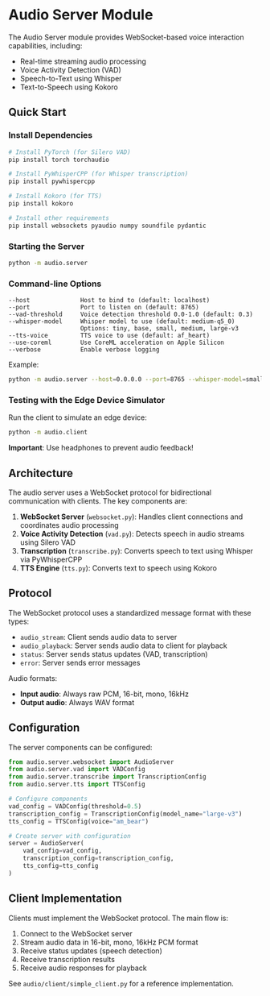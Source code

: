 # Audio Server Module

The Audio Server module provides WebSocket-based voice interaction capabilities, including:

- Real-time streaming audio processing
- Voice Activity Detection (VAD)
- Speech-to-Text using Whisper
- Text-to-Speech using Kokoro

## Quick Start

### Install Dependencies

```bash
# Install PyTorch (for Silero VAD)
pip install torch torchaudio

# Install PyWhisperCPP (for Whisper transcription)
pip install pywhispercpp

# Install Kokoro (for TTS)
pip install kokoro

# Install other requirements
pip install websockets pyaudio numpy soundfile pydantic
```

### Starting the Server

```bash
python -m audio.server
```

### Command-line Options

```
--host              Host to bind to (default: localhost)
--port              Port to listen on (default: 8765)
--vad-threshold     Voice detection threshold 0.0-1.0 (default: 0.3)
--whisper-model     Whisper model to use (default: medium-q5_0)
                    Options: tiny, base, small, medium, large-v3
--tts-voice         TTS voice to use (default: af_heart)
--use-coreml        Use CoreML acceleration on Apple Silicon
--verbose           Enable verbose logging
```

Example:
```bash
python -m audio.server --host=0.0.0.0 --port=8765 --whisper-model=small --use-coreml
```

### Testing with the Edge Device Simulator

Run the client to simulate an edge device:

```bash
python -m audio.client
```

**Important**: Use headphones to prevent audio feedback!

## Architecture

The audio server uses a WebSocket protocol for bidirectional communication with clients. The key components are:

1. **WebSocket Server** (`websocket.py`): Handles client connections and coordinates audio processing
2. **Voice Activity Detection** (`vad.py`): Detects speech in audio streams using Silero VAD
3. **Transcription** (`transcribe.py`): Converts speech to text using Whisper via PyWhisperCPP
4. **TTS Engine** (`tts.py`): Converts text to speech using Kokoro

## Protocol

The WebSocket protocol uses a standardized message format with these types:

- `audio_stream`: Client sends audio data to server
- `audio_playback`: Server sends audio data to client for playback
- `status`: Server sends status updates (VAD, transcription)
- `error`: Server sends error messages

Audio formats:
- **Input audio**: Always raw PCM, 16-bit, mono, 16kHz
- **Output audio**: Always WAV format

## Configuration

The server components can be configured:

```python
from audio.server.websocket import AudioServer
from audio.server.vad import VADConfig
from audio.server.transcribe import TranscriptionConfig
from audio.server.tts import TTSConfig

# Configure components
vad_config = VADConfig(threshold=0.5)
transcription_config = TranscriptionConfig(model_name="large-v3")
tts_config = TTSConfig(voice="am_bear")

# Create server with configuration
server = AudioServer(
    vad_config=vad_config,
    transcription_config=transcription_config,
    tts_config=tts_config
)
```

## Client Implementation

Clients must implement the WebSocket protocol. The main flow is:

1. Connect to the WebSocket server
2. Stream audio data in 16-bit, mono, 16kHz PCM format
3. Receive status updates (speech detection)
4. Receive transcription results
5. Receive audio responses for playback

See `audio/client/simple_client.py` for a reference implementation. 